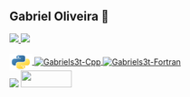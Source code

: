 ## Gabriel Oliveira 👋

<div>
  <a href="https://github.com/rafaballerini">
  <img height="180em" src="https://github-readme-stats.vercel.app/api?username=gabriels3t&show_icons=true&theme=dark&include_all_commits=true&count_private=true"/>
  <img height="180em" src="https://github-readme-stats.vercel.app/api/top-langs/?username=gabriels3t&layout=compact&langs_count=7&theme=dark"/>
</div>
  
<div style="display: inline_block"><br>
  <img align="center" alt="Gabriels3t-Python" height="30" width="40" src="https://raw.githubusercontent.com/devicons/devicon/master/icons/python/python-original.svg">
  <img align="center" alt="Gabriels3t-Cpp" height="30" width="40" src="https://raw.githubusercontent.com/jmnote/z-icons/master/svg/cpp.svg">
  <img align="center" alt="Gabriels3t-Fortran" height="30" width="40" src="https://raw.githubusercontent.com/librariesio/pictogram/master/vendor/assets/images/fortran/fortran.png">
 </div>
 
<div>  
  <a href="https://www.linkedin.com/in/gabriel-oliveira-data-science" target="_blank"><img src="https://img.shields.io/badge/-LinkedIn-%230077B5?style=for-the-badge&logo=linkedin&logoColor=white" target="_blank"></a> 
    <a href=" http://lattes.cnpq.br/3428434973608100" target="_blank"><img height="30" width="90" src="https://unisal.br/wp-content/themes/unisal-2.0/images/icon-lattes.png" target="_blank"></a> 
 



</div>
<!--
**gabriels3t/gabriels3t** is a ✨ _special_ ✨ repository because its `README.md` (this file) appears on your GitHub profile.

Here are some ideas to get you started:

- 🔭 I’m currently working on ...
- 🌱 I’m currently learning ...
- 👯 I’m looking to collaborate on ...
- 🤔 I’m looking for help with ...
- 💬 Ask me about ...
- 📫 How to reach me: ...
- 😄 Pronouns: ...
- ⚡ Fun fact: ...
-->
